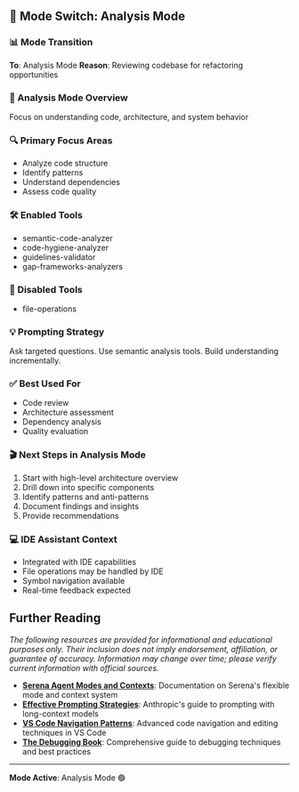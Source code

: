 ## 🔄 Mode Switch: Analysis Mode



### 📊 Mode Transition
**To**: Analysis Mode
**Reason**: Reviewing codebase for refactoring opportunities


### 🎯 Analysis Mode Overview
Focus on understanding code, architecture, and system behavior

### 🔍 Primary Focus Areas
- Analyze code structure
- Identify patterns
- Understand dependencies
- Assess code quality

### 🛠️ Enabled Tools
- semantic-code-analyzer
- code-hygiene-analyzer
- guidelines-validator
- gap-frameworks-analyzers

### 🚫 Disabled Tools
- file-operations


### 💡 Prompting Strategy
Ask targeted questions. Use semantic analysis tools. Build understanding incrementally.

### ✅ Best Used For
- Code review
- Architecture assessment
- Dependency analysis
- Quality evaluation

### 🎬 Next Steps in Analysis Mode
1. Start with high-level architecture overview
2. Drill down into specific components
3. Identify patterns and anti-patterns
4. Document findings and insights
5. Provide recommendations


### 💻 IDE Assistant Context
- Integrated with IDE capabilities
- File operations may be handled by IDE
- Symbol navigation available
- Real-time feedback expected

## Further Reading

*The following resources are provided for informational and educational purposes only. Their inclusion does not imply endorsement, affiliation, or guarantee of accuracy. Information may change over time; please verify current information with official sources.*

- **[Serena Agent Modes and Contexts](https://github.com/oraios/serena#modes-and-contexts)**: Documentation on Serena's flexible mode and context system
- **[Effective Prompting Strategies](https://www.anthropic.com/index/prompting-long-context)**: Anthropic's guide to prompting with long-context models
- **[VS Code Navigation Patterns](https://code.visualstudio.com/docs/editor/editingevolved)**: Advanced code navigation and editing techniques in VS Code
- **[The Debugging Book](https://www.debuggingbook.org/)**: Comprehensive guide to debugging techniques and best practices



---
**Mode Active**: Analysis Mode 🟢

